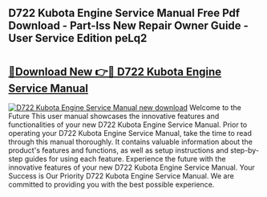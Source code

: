 ## D722 Kubota Engine Service Manual Free Pdf Download - Part-Iss New Repair Owner Guide - User Service Edition peLq2

# <h2><a href="http://bc51235.oget.top/?id=D722+Kubota+Engine+Service+Manual">🔗Download New 👉🔴 D722 Kubota Engine Service Manual</a></h2>

[![D722 Kubota Engine Service Manual new download](https://i.imgur.com/5g1atiW.png)](http://bc51235.oget.top/?id=D722+Kubota+Engine+Service+Manual)
Welcome to the Future This user manual showcases the innovative features and functionalities of your new D722 Kubota Engine Service Manual. Prior to operating your D722 Kubota Engine Service Manual, take the time to read through this manual thoroughly. It contains valuable information about the product's features and functions, as well as setup instructions and step-by-step guides for using each feature. Experience the future with the innovative features of your new D722 Kubota Engine Service Manual. Your Success is Our Priority D722 Kubota Engine Service Manual. We are committed to providing you with the best possible experience.
